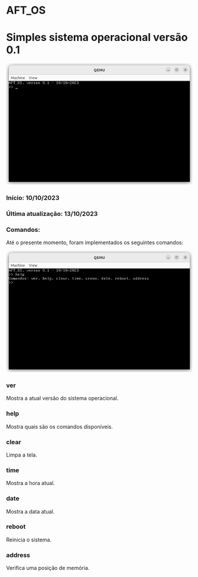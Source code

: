 # AFT_OS
# Simples sistema operacional versão 0.1

![](https://github.com/fabricioitajuba/AFT_OS/blob/main/imagens/img01.png)

### Início: 10/10/2023
### Última atualização: 13/10/2023

### Comandos:

Até o presente momento, foram implementados os seguintes comandos:

![](https://github.com/fabricioitajuba/AFT_OS/blob/main/imagens/img02.png)


### ver

Mostra a atual versão do sistema operacional.


### help

Mostra quais são os comandos disponíveis.


### clear

Limpa a tela.


### time

Mostra a hora atual.


### date

Mostra a data atual.


### reboot

Reinicia o sistema.


### address
Verifica uma posição de memória.
